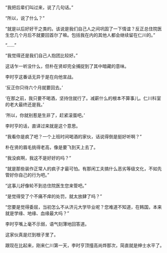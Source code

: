 “我把后辈们叫过来，说了几句话。”

“所以，说了什么？”

“就是以后好好干之类的。该说是我们自己人之间巩固了一下情谊？反正总住院医生您几个月后不就要回首尔了嘛。包括我在内的其他人都会继续留在仁川的。”

“……”

“我觉得还是我们自己人抱团比较好。”

这话乍一听没什么，但朴在贤却完全捕捉到了其中暗藏的意味。

李时亨这番话无异于是在向他宣战。

‘反正你只待六个月就要回去。’

‘在那之前，我只要不喝酒，坚持住就行了。减薪什么的根本不算事儿。仁川科室的老大最终还是我。’

‘所以，你就别惹是生非了，赶紧滚蛋吧。’

李时亨的话，直译过来就是这个意思。

“我看你是疯了吧？一个上班时间喝酒的家伙，话说得倒是挺好听啊？”

朴在贤的眉毛挑得老高，像是要飞到天上去了。

“我没疯啊，我这不是好好的吗？”

“就是那些装作正常人的疯子才最可怕。有那闲工夫搞什么恶劣等级文化，不如先管好你自己的行为吧。”

“这事儿好像轮不到总住院医生您来管吧。”

“是觉得受了个不痛不痒的处罚，就太放肆了吗？”

“您要是觉得委屈，当初怎么不从济元大学毕业呢？您难道不知道，在韩国，本来就是学缘、地缘、血缘最大吗？”

李时亨嘴上毫不示弱，语气刻薄地回答道。

这家伙真是烂到根子里了。

跟现在比起来，刚来仁川第一天，李时亨顶撞高尚烨那次，简直就是绅士水平了。